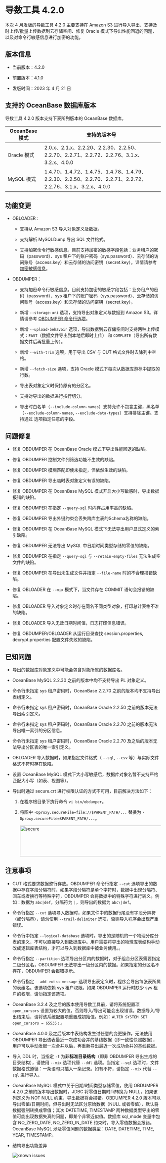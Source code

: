 # 导数工具 4.2.0 

本次 4 月发版的导数工具 4.2.0 主要支持在 Amazon S3 进行导入导出、支持及时上传/批量上传数据到云存储空间、修复 Oracle 模式下导出性能回退的问题，以及对命令行敏感信息进行加密的功能。

## 版本信息

* 当前版本：4.2.0

* 前置版本：4.1.0

* 发版时间：2023 年 4 月 21 日

## 支持的 OceanBase 数据库版本

导数工具 4.2.0 版本支持下表所列版本的 OceanBase 数据库。


| OceanBase 模式|支持的版本号|
|-------------------------|--------------------------------------------------------------------------------------------------------|
| Oracle 模式 | 2.0.x、2.1.x、2.2.20、2.2.30、2.2.50、2.2.70、2.2.71、2.2.72、2.2.76、3.1.x、3.2.x、4.0.0                   |
| MySQL 模式  | 1.4.70、1.4.72、1.4.75、1.4.78、1.4.79、2.2.30、2.2.50、2.2.70、2.2.71、2.2.72、2.2.76、3.1.x、3.2.x、4.0.0 |



## 功能变更  

* OBLOADER：

  * 支持从 Amazon S3 导入对象定义及数据。

  * 支持解析 MySQLDump 导出 SQL 文件格式。

  * 支持加密命令行敏感信息。目前支持加密的敏感字段包括：业务租户的密码（password）、sys 租户下的账户密码（sys.password）、云存储的访问账号（access.key）和云存储的访问密钥（secret.key）。详情请参考 [加密敏感信息](../../../5.OBLOADER/5.obloader-encryption.md)。


* OBDUMPER：
  
  * 支持加密命令行敏感信息。目前支持加密的敏感字段包括：业务租户的密码（password）、sys 租户下的账户密码（sys.password）、云存储的访问账号（access.key）和云存储的访问密钥（secret.key）。
  
  * 新增 `--storage-uri` 选项，支持导出对象定义与数据到 Amazon S3。详情请参考 [OBDUMPER 命令行选项](../../../6.OBDUMPER/2.obdumper-command-line-options.md)。

  * 新增 `--upload-behavoir` 选项，导出数据到云存储空间时支持两种上传模式：`FAST`（数据文件导出到本地后即时上传） 和 `COMPLETE`（导出所有数据文件后再批量上传）。

  * 新增 `--with-trim` 选项，用于导出 CSV 与 CUT 格式文件时去除列中空格。

  * 新增 `--fetch-size` 选项，支持 Oracle 模式下每次从数据库游标中提取的行数。

  * 导出表对象定义时保持原有的分区名。

  * 支持对导出的数据进行按行切分。

  * 导出时白名单（`--include-column-names`）支持允许不包含主键，黑名单（`--exclude-column-names`, `--exclude-data-types`）支持排除主键。支持通过  选项指定任意的字段。
  


## 问题修复

* 修复 OBDUMPER 在 OceanBase Oracle 模式下导出性能回退的缺陷。

* 修复 OBDUMPER 控制文件列筛选功能不生效的缺陷。

* 修复 OBDUMPER 模糊匹配即使未指定，但依然生效的缺陷。

* 修复 OBDUMPER 导出临时表对象定义有误的缺陷。

* 修复 OBDUMPER 在 OceanBase MySQL 模式开启大小写敏感时，导出数据报错的缺陷。

* 修复 OBDUMPER 在指定 `--query-sql` 时内存占用率高的缺陷。

* 修复 OBDUMPER 导出外键约束会丢失跨库主表的Schema名称的缺陷。

* 修复 OBDUMPER 在 OceanBase MySQL 模式下无法导出用户显式定义的索引缺陷。

* 修复 OBDUMPER 无法导出 MySQL 中日期时间类型存储的零值的缺陷。

* 修复 OBDUMPER 在指定 `--query-sql` 与 `--retain-empty-files` 无法生成空文件的缺陷。

* 修复 OBDUMPER 在导出未生成文件并指定 `--file-name` 时的不合理报错缺陷。

* 修复 OBLOADER 在 `--mix` 模式下，当文件存在 COMMIT 语句会报错的缺陷。

* 修复 OBLOADER 导入对象定义时存在同名不同类型对象，打印总计表格不准的缺陷。

* 修复 OBLOADER 导入无效日期时间值，日志打印信息错误。

* 修复 OBDUMPER/OBLOADER 从运行目录查找 session.properties, decrypt.properties 配置文件失败的缺陷。

## 已知问题

* 导出的数据库对象定义中可能会包含对象所属的数据库名。

* OceanBase MySQL 2.2.30 之前的版本中均不支持导出 PL 对象定义。

* 命令行未指定 sys 租户密码时，OceanBase 2.2.70 之前的版本均不支持导出表组定义。

* 命令行未指定 sys 租户密码时，OceanBase Oracle 2.2.50 之前的版本无法导出索引定义。

* 命令行未指定 sys 租户密码时，OceanBase Oracle  2.2.70 之前的版本无法导出唯一索引的分区信息。

* 命令行未指定 sys 租户密码时，OceanBase Oracle 2.2.70 及之后的版本无法导出分区表的唯一索引定义。

* OBLOADER 导入数据时，如果指定文件格式（ `--sql`, `--csv` 等）与实际文件格式不符时存在缺陷。

* 设置 OceanBase MySQL 模式下大小写敏感后，数据库对象名暂不支持严格匹配大小写（如表、视图等）。

* 导出时通过 secure.crt 进行权限认证的方式不可用，目前解决方法如下：
  
  1. 在程序根目录下执行命令 `vi bin/obdumper`。

  2. 将图中 `-Dproxy.secureFile=file://$PARENT_PATH/...` 替换为 `-Dproxy.secureFile=$PARENT_PATH/...`。
     
     <img src="https://obbusiness-private.oss-cn-shanghai.aliyuncs.com/doc/img/obloaderobdumper/420/known%20issues-secure.png" width = "500" height = "100" alt="secure" />



## 注意事项

* CUT 格式要求数据整行存放。OBDUMPER 命令行指定 `--cut` 选项导出的数据中存在字段分隔符时，如果字段分隔符是单个字符时，数据中出现分隔符、回车或者换行等特殊字符，OBDUMPER 会将数据中的特殊字符进行转义。例如：数据为 `abc|def`，分隔符为 `|`，则导出的数据为 `abc\|def`。

* 命令行指定 `--cut` 选项导入数据时，如果文件中的数据行尾没有字段分隔符（或分隔串），请勿使用 `--trail-delimiter` 选项，否则导入程序会出现严重错误。

* 命令行中指定 `--logical-database` 选项时，导出的是随机的一个物理分库分表的定义，不可以直接导入到数据库中。用户需要将导出的物理库表结构手动改成逻辑库表结构，才可以导入到数据库中被业务使用。。

* 命令行指定 `--partition` 选项导出分区内的数据时，对于组合分区表需要指定二级分区名，OBDUMPER 无法导出一级分区内的数据。如果指定的分区名不存在，OBDUMPER 会报错提示。

* 命令行指定 `--add-extra-message` 选项导出表定义时，程序会导出每张表所属的表组名。该选项依赖 sys 租户权限。如果 OBDUMPER 运行时缺少 sys 租户的权限，请勿指定该选项。

* OceanBase 3.2.4 及之后的版本使用导数工具前，请将系统配置项 `open_cursors` 设置为较大的值，否则导入/导出可能会出现错误。数据导入/导出结束后，请将该系统配置项重置成初始值。例如：`ALTER SYSTEM SET open_cursors = 65535；`。

* OceanBase 4.0.0 及之后版本中表结构发生过任意的变更操作，无法使用 OBDUMPER 导出该表最近一次成功合并的基线数据（即一致性快照数据），用户可以手动发起一次合并以后，再重新导出最近一次成功合并的基线数据。

* 导入 DDL 时，当指定 `-f` 为**非标准目录结构**（即非 OBDUMPER 导出生成的目录结构），请使用 `--mix` 选项代替 `--ddl` 选项。当指定 `--sql` 选项时，文件数据格式遵循：一条语句只插入一条记录。如有不符，请指定 `--mix` 代替 `--sql` 进行导入。

* OceanBase MySQL 模式中关于日期/时间类型存储零值，使用 OBDUMPER 4.2.0 之前的版本导出数据时，JDBC 将零值日期时间转换为 NULL，如果该列定义为 NOT NULL 约束，导出数据将会报错。OBDUMPER 4.2.0 版本可以导出零值/日期时间，但导出时无法区分原始数据（NULL 或者零值），默认将数据强制转换成零值；其次 DATETIME, TIMESTAMP 两种数据类型导出的零值可能出现数据失真的问题，即某个非零近似值。数据库 sql_mode 变量中包含 NO_ZERO_DATE, NO_ZERO_IN_DATE 约束时，导入零值数据会报错。OceanBase MySQL 涉及零值问题的数据类型：DATE, DATETIME, TIME, YEAR, TIMESTAMP。

* 结构导出功能差异
  
  ![known issues](https://obbusiness-private.oss-cn-shanghai.aliyuncs.com/doc/img/obloaderobdumper/420/known%20issues.png)
  